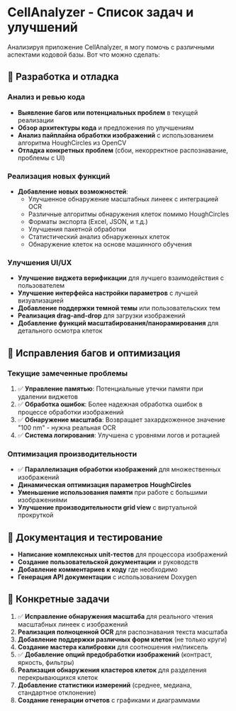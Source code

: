 # CellAnalyzer - Список задач и улучшений

Анализируя приложение CellAnalyzer, я могу помочь с различными аспектами кодовой базы. Вот что можно сделать:

## 🔧 Разработка и отладка

### Анализ и ревью кода
- **Выявление багов или потенциальных проблем** в текущей реализации
- **Обзор архитектуры кода** и предложения по улучшениям
- **Анализ пайплайна обработки изображений** с использованием алгоритма HoughCircles из OpenCV
- **Отладка конкретных проблем** (сбои, некорректное распознавание, проблемы с UI)

### Реализация новых функций
- **Добавление новых возможностей**:
  - Улучшенное обнаружение масштабных линеек с интеграцией OCR
  - Различные алгоритмы обнаружения клеток помимо HoughCircles
  - Форматы экспорта (Excel, JSON, и т.д.)
  - Улучшения пакетной обработки
  - Статистический анализ обнаруженных клеток
  - Обнаружение клеток на основе машинного обучения

### Улучшения UI/UX
- **Улучшение виджета верификации** для лучшего взаимодействия с пользователем
- **Улучшение интерфейса настройки параметров** с лучшей визуализацией
- **Добавление поддержки темной темы** или пользовательских тем
- **Реализация drag-and-drop** для загрузки изображений
- **Добавление функций масштабирования/панорамирования** для детального осмотра клеток

## 🐛 Исправления багов и оптимизация

### Текущие замеченные проблемы
1. ✅ **Управление памятью**: Потенциальные утечки памяти при удалении виджетов
2. ✅ **Обработка ошибок**: Более надежная обработка ошибок в процессе обработки изображений
3. ✅ **Обнаружение масштаба**: Возвращает захардкоженное значение "100 nm" - нужна реальная OCR
4. ✅ **Система логирования**: Улучшена с уровнями логов и ротацией

### Оптимизация производительности
- ✅ **Параллелизация обработки изображений** для множественных изображений
- **Динамическая оптимизация параметров HoughCircles**
- **Уменьшение использования памяти** при работе с большими изображениями
- **Улучшение производительности grid view** с виртуальной прокруткой

## 📝 Документация и тестирование

- **Написание комплексных unit-тестов** для процессора изображений
- **Создание пользовательской документации** и руководств
- **Добавление комментариев к коду** где необходимо
- **Генерация API документации** с использованием Doxygen

## 🎯 Конкретные задачи

1. ✅ **Исправление обнаружения масштаба** для реального чтения масштабных линеек с изображений
2. **Реализация полноценной OCR** для распознавания текста масштаба
3. **Добавление поддержки различных форм клеток** (не только круги)
4. **Создание мастера калибровки** для соотношения нм/пиксель
5. ✅ **Добавление опций предобработки изображений** (контраст, яркость, фильтры)
6. **Реализация обнаружения кластеров клеток** для разделения перекрывающихся клеток
7. **Добавление статистики измерений** (среднее, медиана, стандартное отклонение)
8. **Создание генерации отчетов** с графиками и диаграммами